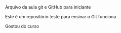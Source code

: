 Arquivo da aula git e GitHub para iniciante

Este é um repositório teste para ensinar o Git funciona

Gostou do curso 
